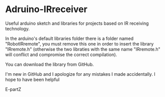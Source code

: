 # Adruino-IRreceiver
Useful arduino sketch and libraries for projects based on IR receiving technology.

In the arduino's default libraries folder there is a folder named "RobotIRremote", you must remove this one in order to insert the library "IRremote.h" (otherwise the two libraties with the same name "IRremote.h" will conflict and compromise the correct compilation).

You can download the library from GitHub.

I'm new in GitHub and I apologize for any mistakes I made accidentally.
I hope to have been helpful

E-partZ
